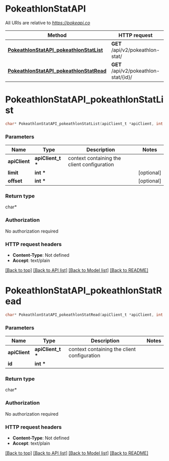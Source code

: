 # PokeathlonStatAPI

All URIs are relative to *https://pokeapi.co*

Method | HTTP request | Description
------------- | ------------- | -------------
[**PokeathlonStatAPI_pokeathlonStatList**](PokeathlonStatAPI.md#PokeathlonStatAPI_pokeathlonStatList) | **GET** /api/v2/pokeathlon-stat/ | 
[**PokeathlonStatAPI_pokeathlonStatRead**](PokeathlonStatAPI.md#PokeathlonStatAPI_pokeathlonStatRead) | **GET** /api/v2/pokeathlon-stat/{id}/ | 


# **PokeathlonStatAPI_pokeathlonStatList**
```c
char* PokeathlonStatAPI_pokeathlonStatList(apiClient_t *apiClient, int limit, int offset);
```

### Parameters
Name | Type | Description  | Notes
------------- | ------------- | ------------- | -------------
**apiClient** | **apiClient_t \*** | context containing the client configuration |
**limit** | **int \*** |  | [optional] 
**offset** | **int \*** |  | [optional] 

### Return type

char*



### Authorization

No authorization required

### HTTP request headers

 - **Content-Type**: Not defined
 - **Accept**: text/plain

[[Back to top]](#) [[Back to API list]](../README.md#documentation-for-api-endpoints) [[Back to Model list]](../README.md#documentation-for-models) [[Back to README]](../README.md)

# **PokeathlonStatAPI_pokeathlonStatRead**
```c
char* PokeathlonStatAPI_pokeathlonStatRead(apiClient_t *apiClient, int id);
```

### Parameters
Name | Type | Description  | Notes
------------- | ------------- | ------------- | -------------
**apiClient** | **apiClient_t \*** | context containing the client configuration |
**id** | **int \*** |  | 

### Return type

char*



### Authorization

No authorization required

### HTTP request headers

 - **Content-Type**: Not defined
 - **Accept**: text/plain

[[Back to top]](#) [[Back to API list]](../README.md#documentation-for-api-endpoints) [[Back to Model list]](../README.md#documentation-for-models) [[Back to README]](../README.md)

